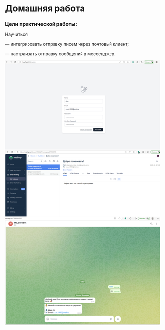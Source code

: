 # Домашняя работа
### Цели практической работы:

Научиться:

— интегрировать отправку писем через почтовый клиент;

— настраивать отправку сообщений в мессенджер.

![screen1](./screen1.png)
![screen2](./screen2.png)
![screen3](./screen3.png)